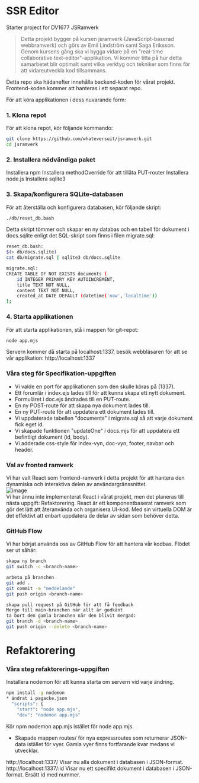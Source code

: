 # SSR Editor

Starter project for DV1677 JSRamverk

> Detta projekt bygger på kursen jsramverk (JavaScript-baserad webbramverk) och görs av Emil Lindström samt Saga Eriksson. Genom kursens gång ska vi bygga vidare på en "real-time collaborative text-editor"-applikation. Vi kommer titta på hur detta samarbetet blir optimalt samt vilka verktyg och tekniker som finns för att vidareutveckla kod tillsammans.

Detta repo ska hädanefter innehålla backend-koden för vårat projekt. Frontend-koden kommer att hanteras i ett separat repo.

För att köra applikationen i dess nuvarande form:

### 1. Klona repot
För att klona repot, kör följande kommando:
```bash
git clone https://github.com/whateversuit/jsramverk.git
cd jsramverk
```

### 2. Installera nödvändiga paket
Installera npm
Installera methodOverride för att tillåta PUT-router
Installera node.js
Installera sqlite3

### 3. Skapa/konfigurera SQLite-databasen
För att återställa och konfigurera databasen, kör följande skript:
```bash
./db/reset_db.bash
```
Detta skript tömmer och skapar en ny databas och en tabell för dokument i docs.sqlite enligt det SQL-skript som finns i filen migrate.sql:
```bash
reset_db.bash:
$(> db/docs.sqlite)
cat db/migrate.sql | sqlite3 db/docs.sqlite

migrate.sql:
CREATE TABLE IF NOT EXISTS documents (
    id INTEGER PRIMARY KEY AUTOINCREMENT,
    title TEXT NOT NULL,
    content TEXT NOT NULL,
    created_at DATE DEFAULT (datetime('now','localtime'))
);
```

### 4. Starta applikationen
För att starta applikationen, stå i mappen för git-repot:
```bash
node app.mjs
```
Servern kommer då starta på localhost:1337, besök webbläsaren för att se vår applikation: http://localhost:1337


### Våra steg för Specifikation-uppgiften
* Vi valde en port för applikationen som den skulle köras på (1337).
* Ett forumlär i index.ejs lades till för att kunna skapa ett nytt dokument.
* Formuläret i doc.ejs ändrades till en PUT-route.
* En ny POST-route för att skapa nya dokument lades till.
* En ny PUT-route för att uppdatera ett dokument lades till.
* Vi uppdaterade tabellen "documents" i migrate.sql så att varje dokument fick eget id.
* Vi skapade funktionen "updateOne" i docs.mjs för att uppdatera ett befintligt dokument (id, body).
* Vi adderade css-style för index-vyn, doc-vyn, footer, navbar och header.

### Val av fronted ramverk

Vi har valt React som frontend-ramverk i detta projekt för att hantera den dynamiska och interaktiva delen av användargränssnittet.
<br>
![image](https://github.com/user-attachments/assets/272a93bd-4e71-4827-b9cd-618fefdbe8bc)
<br>
Vi har ännu inte implementerat React i vårat projekt, men det planeras till nästa uppgift: Refaktorering.
React är ett komponentbaserat ramverk som gör det lätt att återanvända och organisera UI-kod. Med sin virtuella DOM är det effektivt att enbart uppdatera de delar av sidan som behöver detta.

### GitHub Flow
Vi har börjat använda oss av GitHub Flow för att hantera vår kodbas. Flödet ser ut såhär:
```bash
skapa ny branch
git switch -c <branch-name>

arbeta på branchen
git add .
git commit -m "meddelande"
git push origin <branch-name>

skapa pull request på GitHub för att få feedback
Merge till main-branchen när allt är godkänt
ta bort den gamla branchen när den blivit mergad:
git branch -d <branch-name>
git push origin --delete <branch-name>
```
# Refaktorering

### Våra steg refaktorerings-uppgiften

Installera nodemon för att kunna starta om servern vid varje ändring.
```bash
npm install -g nodemon
* ändrat i pagacke.json
  "scripts": {
    "start": "node app.mjs",
    "dev": "nodemon app.mjs"
 ```
Kör npm nodemon app.mjs istället för node app.mjs.

* Skapade mappen routes/ för nya expressroutes som returnerar JSON-data istället för vyer. Gamla vyer finns fortfarande kvar medans vi utvecklar.

http://localhost:1337/ Visar nu alla dokument i databasen i JSON-format.
http://localhost:1337/:id Visar nu ett specifikt dokument i databasen i JSON-format. Ersätt id med nummer.